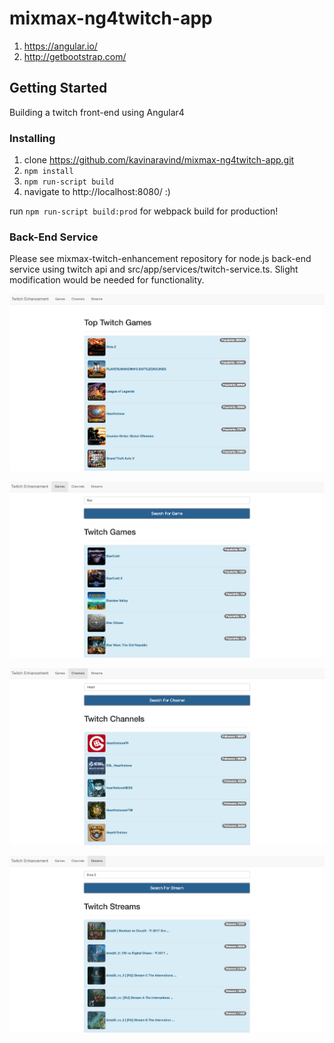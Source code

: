 # mixmax-ng4twitch-app

1. https://angular.io/
2. http://getbootstrap.com/

## Getting Started

Building a twitch front-end using Angular4

### Installing

1. clone https://github.com/kavinaravind/mixmax-ng4twitch-app.git
2. `npm install`
3. `npm run-script build`
4. navigate to http://localhost:8080/ :)

run `npm run-script build:prod` for webpack build for production!

### Back-End Service

Please see mixmax-twitch-enhancement repository for node.js back-end service using twitch api and src/app/services/twitch-service.ts. Slight modification would be needed for functionality.

<kbd>![alt text](https://raw.githubusercontent.com/kavinaravind/mixmax-ng4twitch-app/master/img/twitchtopgames.png)</kbd>

<kbd>![alt text](https://raw.githubusercontent.com/kavinaravind/mixmax-ng4twitch-app/master/img/twitchgames.png)</kbd>

<kbd>![alt text](https://raw.githubusercontent.com/kavinaravind/mixmax-ng4twitch-app/master/img/twitchchannels.png)</kbd>

<kbd>![alt text](https://raw.githubusercontent.com/kavinaravind/mixmax-ng4twitch-app/master/img/twitchstreams.png)</kbd>
